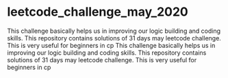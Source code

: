 # leetcode_challenge_may_2020
This challenge basically helps us in improving our logic building and coding skills. This repository contains solutions of 31 days may leetcode challenge. This is very useful for beginners in cp
This challenge basically helps us in improving our logic building and coding skills. This repository contains solutions of 31 days may leetcode challenge. This is very useful for beginners in cp
